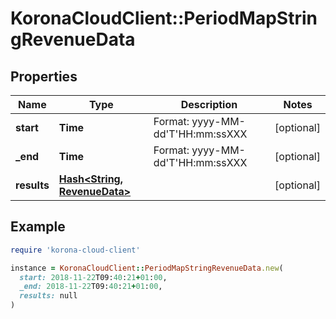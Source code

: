 # KoronaCloudClient::PeriodMapStringRevenueData

## Properties

| Name | Type | Description | Notes |
| ---- | ---- | ----------- | ----- |
| **start** | **Time** | Format: yyyy-MM-dd&#39;T&#39;HH:mm:ssXXX | [optional] |
| **_end** | **Time** | Format: yyyy-MM-dd&#39;T&#39;HH:mm:ssXXX | [optional] |
| **results** | [**Hash&lt;String, RevenueData&gt;**](RevenueData.md) |  | [optional] |

## Example

```ruby
require 'korona-cloud-client'

instance = KoronaCloudClient::PeriodMapStringRevenueData.new(
  start: 2018-11-22T09:40:21+01:00,
  _end: 2018-11-22T09:40:21+01:00,
  results: null
)
```


